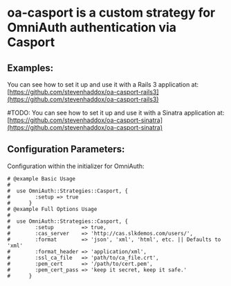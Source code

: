 # oa-casport is a custom strategy for OmniAuth authentication via Casport

## Examples:

You can see how to set it up and use it with a Rails 3 application at: [https://github.com/stevenhaddox/oa-casport-rails3](https://github.com/stevenhaddox/oa-casport-rails3)

\#TODO: You can see how to set it up and use it with a Sinatra application at: [https://github.com/stevenhaddox/oa-casport-sinatra](https://github.com/stevenhaddox/oa-casport-sinatra)

## Configuration Parameters:

Configuration within the initializer for OmniAuth:

    # @example Basic Usage
    #
    #  use OmniAuth::Strategies::Casport, {
    #        :setup => true
    #      }
    # @example Full Options Usage
    #
    #  use OmniAuth::Strategies::Casport, {
    #        :setup         => true,
    #        :cas_server    => 'http://cas.slkdemos.com/users/',
    #        :format        => 'json', 'xml', 'html', etc. || Defaults to 'xml'
    #        :format_header => 'application/xml',
    #        :ssl_ca_file   => 'path/to/ca_file.crt',
    #        :pem_cert      => '/path/to/cert.pem',
    #        :pem_cert_pass => 'keep it secret, keep it safe.'
    #      }

  
